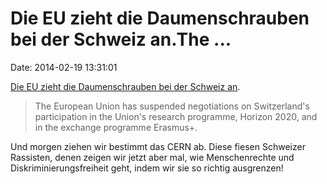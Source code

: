 Die EU zieht die Daumenschrauben bei der Schweiz an.The \...
============================================================

Date: 2014-02-19 13:31:01

[Die EU zieht die Daumenschrauben bei der Schweiz
an](http://www.europeanvoice.com/article/2014/february/eu-suspends-research-talks-with-switzerland/79708.aspx).

> The European Union has suspended negotiations on Switzerland\'s
> participation in the Union\'s research programme, Horizon 2020, and in
> the exchange programme Erasmus+.

Und morgen ziehen wir bestimmt das CERN ab. Diese fiesen Schweizer
Rassisten, denen zeigen wir jetzt aber mal, wie Menschenrechte und
Diskriminierungsfreiheit geht, indem wir sie so richtig ausgrenzen!
